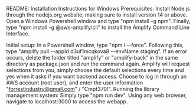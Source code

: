 README: Installation Instructions for Windows
Prerequisites:
Install Node.js through the nodejs.org website, making sure to install version 14 or above.
Open a Windows Powershell window and type "npm install -g npm".
Finally, type "npm install -g @aws-amplify/cli" to install the Amplify Command Line Interface.

Initial setup:
In a Powershell window, type "npm i --force".
Following this, type "amplify pull --appId d3uf1mcqkova8 --envName staging". If an error occurs, delete the folder titled "amplify" or "amplify-back" in the same directory as package.json and run the command again.
Amplify will request selections from you, simply choose the default selections every time and yes when it asks if you want backend access.
Choose to log in through an AWS account (root user), and enter the user information "forrestindustry@gmail.com" / "Cmpt370!".
Running the library management system:
Simply type "npm run dev". Using any web browser, navigate to localhost:3000 to access the webapp.